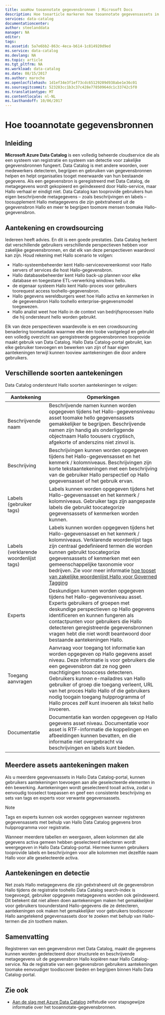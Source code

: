 ```yaml
---
title: aaaHow tooannotate gegevensbronnen | Microsoft Docs
description: Hoe tooarticle markeren hoe tooannotate gegevensassets in Azure Data Catalog, met inbegrip van beschrijvende namen, tags, beschrijvingen en experts.
services: data-catalog
documentationcenter: 
author: steelanddata
manager: NA
editor: 
tags: 
ms.assetid: 5a7e6bb2-863c-4eca-b614-1c814920d9ed
ms.service: data-catalog
ms.devlang: NA
ms.topic: article
ms.tgt_pltfrm: NA
ms.workload: data-catalog
ms.date: 08/15/2017
ms.author: maroche
ms.openlocfilehash: 1d1ef34e3f1ef73cdc65129209d938abe1e36c01
ms.sourcegitcommit: 523283cc1b3c37c428e77850964dc1c33742c5f0
ms.translationtype: MT
ms.contentlocale: nl-NL
ms.lasthandoff: 10/06/2017
---
```

# <a name="how-tooannotate-data-sources"></a>Hoe tooannotate gegevensbronnen
## <a name="introduction"></a>Inleiding
**Microsoft Azure Data Catalog** is een volledig beheerde cloudservice die als een systeem van registratie en systeem van detectie voor zakelijke gegevensbronnen fungeert. Data Catalog is met andere woorden, over medewerkers detecteren, begrijpen en gebruiken van gegevensbronnen helpen en helpt organisaties tooget meerwaarde van hun bestaande gegevens. Als een gegevensbron is geregistreerd met Data Catalog, de metagegevens wordt gekopieerd en geïndexeerd door Hallo-service, maar Hallo verhaal er eindigt niet. Data Catalog kan tooprovide gebruikers hun eigen beschrijvende metagegevens – zoals beschrijvingen en labels – toosupplement Hallo metagegevens die zijn geëxtraheerd uit de gegevensbron Hallo en meer te begrijpen toomore mensen toomake Hallo-gegevensbron.

## <a name="annotation-and-crowdsourcing"></a>Aantekening en crowdsourcing
Iedereen heeft advies. En dit is een goede prestaties.
Data Catalog herkent dat verschillende gebruikers verschillende perspectieven hebben voor zakelijke gegevensbronnen, en dat elk van deze perspectieven waardevol kan zijn. Houd rekening met Hallo scenario te volgen:

* Hallo-systeembeheerder kent Hallo-serviceovereenkomst voor Hallo servers of services die host Hallo-gegevensbron.
* Hallo databasebeheerder kent Hallo back-up plannen voor elke database en toegestane ETL-verwerking windows hello.
* de eigenaar systeem Hallo kent Hallo-proces voor gebruikers toorequest access toohello-gegevensbron.
* Hallo gegevens wereldburgers weet hoe Hallo activa en kenmerken in de gegevensbron Hallo toohello enterprise-gegevensmodel toegewezen.
* Hallo analist weet hoe Hallo in de context van bedrijfsprocessen Hallo die hij ondersteunt hello worden gebruikt.

Elk van deze perspectieven waardevolle is en een crowdsourcing benadering toometadata waarmee elke één toobe vastgelegd en gebruikt een volledig overzicht van geregistreerde gegevensbronnen tooprovide maakt gebruik van Data Catalog. Hallo Data Catalog-portal gebruikt, kan elke gebruiker toevoegen en bewerken van zijn of haar eigen aantekeningen terwijl kunnen tooview aantekeningen die door andere gebruikers.

## <a name="different-types-of-annotations"></a>Verschillende soorten aantekeningen
Data Catalog ondersteunt Hallo soorten aantekeningen te volgen:

| Aantekening | Opmerkingen |
| --- | --- |
| Beschrijvende naam |Beschrijvende namen kunnen worden opgegeven tijdens het Hallo-gegevensniveau asset toomake hello gegevensassets gemakkelijker te begrijpen. Beschrijvende namen zijn handig als onderliggende objectnaam Hallo toousers cryptisch, afgekorte of anderszins niet zinvol is. |
| Beschrijving |Beschrijvingen kunnen worden opgegeven tijdens het Hallo-gegevensasset en het kenmerk / kolomniveaus. Beschrijvingen zijn korte tekstaantekeningen met een beschrijving van de gebruiker Hallo perspectief op Hallo gegevensasset of het gebruik ervan. |
| Labels (gebruiker tags) |Labels kunnen worden opgegeven tijdens het Hallo-gegevensasset en het kenmerk / kolomniveaus. Gebruiker tags zijn aangepaste labels die gebruikt toocategorize gegevensassets of kenmerken worden kunnen. |
| Labels (verklarende woordenlijst tags) |Labels kunnen worden opgegeven tijdens het Hallo-gegevensasset en het kenmerk / kolomniveaus. Verklarende woordenlijst tags zijn centraal gedefinieerd termen die worden kunnen gebruikt toocategorize gegevensassets of kenmerken met een gemeenschappelijke taxonomie voor bedrijven. Zie voor meer informatie [hoe tooset van zakelijke woordenlijst Hallo voor Governed Tagging](data-catalog-how-to-business-glossary.md) |
| Experts |Deskundigen kunnen worden opgegeven tijdens het Hallo-gegevensniveau asset. Experts gebruikers of groepen met deskundige perspectieven op Hallo gegevens identificeren en kunnen fungeren als contactpunten voor gebruikers die Hallo detecteren geregistreerde gegevensbronnen vragen hebt die niet wordt beantwoord door bestaande aantekeningen Hallo. |
| Toegang aanvragen |Aanvraag voor toegang tot informatie kan worden opgegeven op Hallo gegevens asset niveau. Deze informatie is voor gebruikers die een gegevensbron dat ze nog geen machtigingen tooaccess detecteren. Gebruikers kunnen e-mailadres van Hallo gebruiker of groep die toegang verleent, URL van het proces Hallo Hallo of die gebruikers nodig toogain toegang hulpprogramma of Hallo proces zelf kunt invoeren als tekst hello invoeren. |
| Documentatie |Documentatie kan worden opgegeven op Hallo gegevens asset niveau. Documentatie voor asset is RTF-informatie die koppelingen en afbeeldingen kunnen bevatten, en die informatie niet overgebracht via beschrijvingen en labels kunt bieden. |

## <a name="annotating-multiple-assets"></a>Meerdere assets aantekeningen maken
Als u meerdere gegevensassets in Hallo Data Catalog-portal, kunnen gebruikers aantekeningen toevoegen aan alle geselecteerde elementen in één bewerking. Aantekeningen wordt geselecteerd tooall activa, zodat u eenvoudig tooselect toepassen en geef een consistente beschrijving en sets van tags en experts voor verwante gegevensassets.

> [!NOTE]
> Tags en experts kunnen ook worden opgegeven wanneer registreren gegevensassets met behulp van Hallo Data Catalog gegevens bron hulpprogramma voor registratie.
>
>

Wanneer meerdere tabellen en weergaven, alleen kolommen dat alle gegevens activa gemeen hebben geselecteerd selecteren wordt weergegeven in Hallo Data Catalog-portal. Hiermee kunnen gebruikers tooprovide labels en beschrijvingen voor alle kolommen met dezelfde naam Hallo voor alle geselecteerde activa.

## <a name="annotations-and-discovery"></a>Aantekeningen en detectie
Net zoals Hallo metagegevens die zijn geëxtraheerd uit de gegevensbron Hallo tijdens de registratie toohello Data Catalog search-index is toegevoegd, gebruiker opgegeven metagegevens worden ook geïndexeerd. Dit betekent dat niet alleen doen aantekeningen maken het gemakkelijker voor gebruikers toounderstand Hallo-gegevens die ze detecteren, aantekeningen ook maken het gemakkelijker voor gebruikers toodiscover Hallo aangetekend gegevensassets door te zoeken met behulp van Hallo-termen die zin toothem maken.

## <a name="summary"></a>Samenvatting
Registreren van een gegevensbron met Data Catalog, maakt die gegevens kunnen worden gedetecteerd door structurele en beschrijvende metagegevens uit de gegevensbron Hallo kopiëren naar Hallo Catalog-service. Na de registratie van een gegevensbron gebruikers aantekeningen toomake eenvoudiger toodiscover bieden en begrijpen binnen Hallo Data Catalog-portal.

## <a name="see-also"></a>Zie ook
* [Aan de slag met Azure Data Catalog](data-catalog-get-started.md) zelfstudie voor stapsgewijze informatie over het tooannotate-gegevensbronnen.
